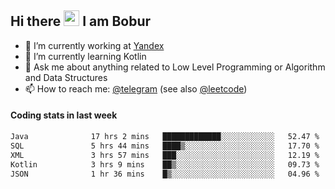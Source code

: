 ## Hi there <img src="https://media.giphy.com/media/hvRJCLFzcasrR4ia7z/giphy.gif" width="25px" height="25px"> I am Bobur

- 💼 I’m currently working at [Yandex](https://yandex.ru/)
- 🌱 I’m currently learning Kotlin
- 💬 Ask me about anything related to Low Level Programming or Algorithm and Data Structures
- 📫 How to reach me: [@telegram](https://t.me/octoant) (see also [@leetcode](https://leetcode.com/octoant/))    

#### Coding stats in last week

<!--START_SECTION:waka-->

```txt
Java              17 hrs 2 mins   █████████████░░░░░░░░░░░░   52.47 %
SQL               5 hrs 44 mins   ████▒░░░░░░░░░░░░░░░░░░░░   17.70 %
XML               3 hrs 57 mins   ███░░░░░░░░░░░░░░░░░░░░░░   12.19 %
Kotlin            3 hrs 9 mins    ██▒░░░░░░░░░░░░░░░░░░░░░░   09.73 %
JSON              1 hr 36 mins    █▒░░░░░░░░░░░░░░░░░░░░░░░   04.96 %
```

<!--END_SECTION:waka-->
